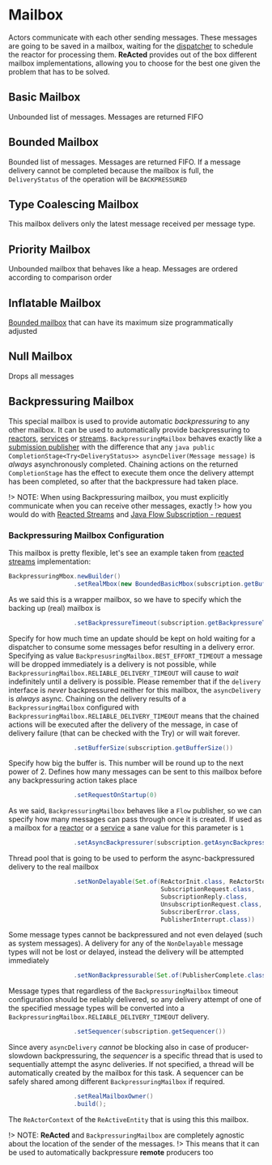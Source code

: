 # Mailbox

Actors communicate with each other sending messages. These messages are going to be saved in a mailbox, waiting for the
[dispatcher](dispatcher.md) to schedule the reactor for processing them. **ReActed** provides out of the box different mailbox 
implementations, allowing you to choose for the best one given the problem that has to be solved.

## Basic Mailbox

Unbounded list of messages. Messages are returned FIFO

## Bounded Mailbox

Bounded list of messages. Messages are returned FIFO. If a message delivery cannot be completed because the mailbox is
full, the `DeliveryStatus` of the operation will be `BACKPRESSURED`

## Type Coalescing Mailbox

This mailbox delivers only the latest message received per message type.

## Priority Mailbox

Unbounded mailbox that behaves like a heap. Messages are ordered according to comparison order

## Inflatable Mailbox

[Bounded mailbox](mailboxes.md#Bounded-Mailbox) that can have its maximum size programmatically adjusted 

## Null Mailbox

Drops all messages

## Backpressuring Mailbox

This special mailbox is used to provide automatic *backpressuring* to any other mailbox. It can be used to automatically
provide backpressuring to [reactors](reactor.md), [services](services.md) or [streams](reacted_streams.md).
`BackpressuringMailbox` behaves exactly like a [submission publisher](https://docs.oracle.com/en/java/javase/14/docs/api/java.base/java/util/concurrent/SubmissionPublisher.html)
with the difference that any ```java public CompletionStage<Try<DeliveryStatus>> asyncDeliver(Message message)``` is
*always* asynchronously completed. Chaining actions on the returned `CompletionStage` has the effect to execute them
once the delivery attempt has been completed, so after that the backpressure had taken place.

!> NOTE: When using Backpressuring mailbox, you must explicitly communicate when you can receive other messages, exactly
!> how you would do with [Reacted Streams](reacted_streams.md) and [Java Flow Subscription - request](https://docs.oracle.com/javase/9/docs/api/java/util/concurrent/Flow.Subscription.html#request-long-)

### Backpressuring Mailbox Configuration

This mailbox is pretty flexible, let's see an example taken from [reacted streams](reacted_streams.md) implementation:

```java
BackpressuringMbox.newBuilder()
                  .setRealMbox(new BoundedBasicMbox(subscription.getBufferSize()))
```
As we said this is a wrapper mailbox, so we have to specify which the backing up (real) mailbox is
```java
                  .setBackpressureTimeout(subscription.getBackpressureTimeout())
```
Specify for how much time an update should be kept on hold waiting for a dispatcher to consume some messages befor
resulting in a delivery error. Specifying as value `BackpresusringMailbox.BEST_EFFORT_TIMEOUT` a message will be
dropped immediately is a delivery is not possible, while `BackpressuringMailbox.RELIABLE_DELIVERY_TIMEOUT` will cause
to *wait* indefinitely until a delivery is possible. Please remember that if the `delivery` interface is *never*
backpressured neither for this mailbox, the `asyncDelivery` is *always* async. Chaining on the delivery results
of a `BackpressuringMailbox` configured with `BackpressuringMailbox.RELIABLE_DELIVERY_TIMEOUT` means that the chained
actions will be executed after the delivery of the message, in case of delivery failure (that can be checked with 
the Try<DeliveryStatus>) or will wait forever.
```java
                  .setBufferSize(subscription.getBufferSize())
```
Specify how big the buffer is. This number will be round up to the next power of 2. Defines how many messages can be
sent to this mailbox before any backpressuring action takes place
```java
                  .setRequestOnStartup(0)
```
As we said, `BackpressuringMailbox` behaves like a `Flow` publisher, so we can specify how many messages can pass through
once it is created. If used as a mailbox for a [reactor](reactor.md) or a [service](services.md) a sane value for this
parameter is `1` 
```java
                  .setAsyncBackpressurer(subscription.getAsyncBackpressurer())
```
Thread pool that is going to be used to perform the async-backpressured delivery to the real mailbox
```java
                  .setNonDelayable(Set.of(ReActorInit.class, ReActorStop.class,
                                          SubscriptionRequest.class,
                                          SubscriptionReply.class,
                                          UnsubscriptionRequest.class,
                                          SubscriberError.class,
                                          PublisherInterrupt.class))
```
Some message types cannot be backpressured and not even delayed (such as system messages). A delivery for any of the
`NonDelayable` message types will not be lost or delayed, instead the delivery will be attempted immediately
```java
                  .setNonBackpressurable(Set.of(PublisherComplete.class))
```
Message types that regardless of the `BackpressuringMailbox` timeout configuration should be reliably delivered, so
any delivery attempt of one of the specified message types will be converted into a `BackpressuringMailbox.RELIABLE_DELIVERY_TIMEOUT`
delivery.
```java
                  .setSequencer(subscription.getSequencer())
```
Since avery `asyncDelivery` *cannot* be blocking also in case of producer-slowdown backpressuring, the *sequencer* is
a specific thread that is used to sequentially attempt the async deliveries. If not specified, a thread will be
automatically created by the mailbox for this task. A sequencer can be safely shared among different
 `BackpressuringMailbox` if required.
```java
                  .setRealMailboxOwner()
                  .build();
``` 
The `ReActorContext` of the `ReActiveEntity` that is using this this mailbox.

!> NOTE: **ReActed** and `BackpressuringMailbox` are completely agnostic about the location of the sender of the messages.
!> This means that it can be used to automatically backpressure **remote** producers too

